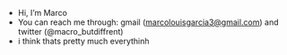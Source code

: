 - Hi, I’m Marco
- You can reach me through:
    gmail (marcolouisgarcia3@gmail.com) and
    twitter (@macro_butdiffrent)
- i think thats pretty much everythinh
